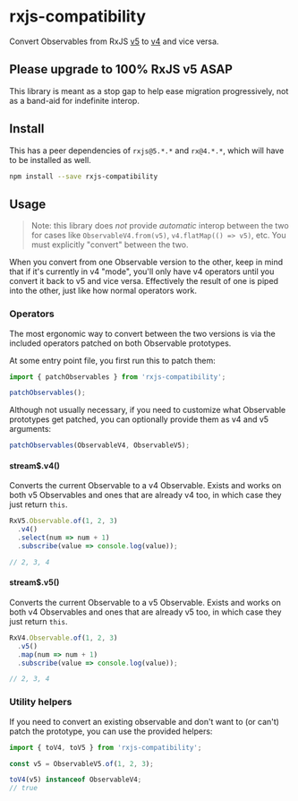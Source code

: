 # rxjs-compatibility

Convert Observables from RxJS [v5](http://github.com/ReactiveX/RxJS) to [v4](https://github.com/Reactive-Extensions/RxJS) and vice versa.

## Please upgrade to 100% RxJS v5 ASAP

This library is meant as a stop gap to help ease migration progressively, not as a band-aid for indefinite interop.

## Install

This has a peer dependencies of `rxjs@5.*.*` and `rx@4.*.*`, which will have to be installed as well.

```sh
npm install --save rxjs-compatibility
```

## Usage

> Note: this library does _not_ provide _automatic_ interop between the two for cases like `ObservableV4.from(v5)`, `v4.flatMap(() => v5)`, etc. You must explicitly "convert" between the two.

When you convert from one Observable version to the other, keep in mind that if it's currently in v4 "mode", you'll only have v4 operators until you convert it back to v5 and vice versa. Effectively the result of one is piped into the other, just like how normal operators work.

### Operators

The most ergonomic way to convert between the two versions is via the included operators patched on both Observable prototypes.

At some entry point file, you first run this to patch them:

```js
import { patchObservables } from 'rxjs-compatibility';

patchObservables();
```

Although not usually necessary, if you need to customize what Observable prototypes get patched, you can optionally provide them as v4 and v5 arguments:

```js
patchObservables(ObservableV4, ObservableV5);
```

#### stream$.v4()

Converts the current Observable to a v4 Observable. Exists and works on both v5 Observables and ones that are already v4 too, in which case they just return `this`.

```js
RxV5.Observable.of(1, 2, 3)
  .v4()
  .select(num => num + 1)
  .subscribe(value => console.log(value));

// 2, 3, 4
```

#### stream$.v5()

Converts the current Observable to a v5 Observable. Exists and works on both v4 Observables and ones that are already v5 too, in which case they just return `this`.

```js
RxV4.Observable.of(1, 2, 3)
  .v5()
  .map(num => num + 1)
  .subscribe(value => console.log(value));

// 2, 3, 4
```

### Utility helpers

If you need to convert an existing observable and don't want to (or can't) patch the prototype, you can use the provided helpers:

```js
import { toV4, toV5 } from 'rxjs-compatibility';

const v5 = ObservableV5.of(1, 2, 3);

toV4(v5) instanceof ObservableV4;
// true
```
